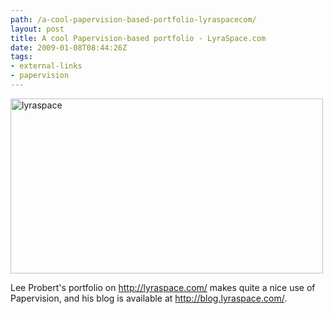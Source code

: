 ```yaml
---
path: /a-cool-papervision-based-portfolio-lyraspacecom/
layout: post
title: A cool Papervision-based portfolio - LyraSpace.com
date: 2009-01-08T08:44:26Z
tags:
- external-links
- papervision
---
```


<a href="http://lyraspace.com/"><img class="alignnone size-full wp-image-554" title="lyraspace" src="/content/images/2009/01/lyraspace.jpg" alt="lyraspace" width="500" height="280" /></a>

Lee Probert's portfolio on <a href="http://lyraspace.com/">http://lyraspace.com/</a> makes quite a nice use of Papervision, and his blog is available at <a href="http://blog.lyraspace.com/">http://blog.lyraspace.com/</a>.